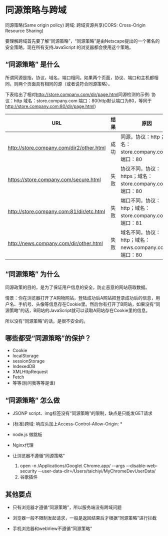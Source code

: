 # 同源策略与跨域

同源策略(Same origin policy)
跨域: 跨域资源共享(CORS: Cross-Origin Resource Sharing)

要理解跨域首先要了解“同源策略”，“同源策略”是由Netscape提出的一个著名的安全策略，现在所有支持JavaScript 的浏览器都会使用这个策略。

## “同源策略” 是什么

所谓同源是指，协议，域名，端口相同。如果两个页面，协议、端口和主机都相同，则两个页面具有相同的源（或者说符合同源策略）。

下表给出了相对<http://store.company.com/dir/page.html>同源检测的示例:
协议：http
域名：store.company.com
端口：80(http默认端口为80，等同于<http://store.company.com:80/dir/page.html>)

| URL | 结果 | 原因 |
| - | - | - |
| <http://store.company.com/dir2/other.html> | 成功 | 同源，协议：http；域名：store.company.com；端口：80 |
| <https://store.company.com/secure.html> | 失败 | 协议不同，协议：https；域名：store.company.com；端口：80 |
| <http://store.company.com:81/dir/etc.html> | 失败 | 端口不同，协议：http；域名：store.company.com；端口：81 |
| <http://news.company.com/dir/other.html> | 失败 | 域名不同，协议：http；域名：news.company.com；端口：80 |

## “同源策略” 为什么

同源政策的目的，是为了保证用户信息的安全，防止恶意的网站窃取数据。

情景：你在浏览器打开了A购物网站，登陆成功后A网站把登录成功后的信息，用户名、手机号、头像等信息存在Cookie里。然后你有打开了B网站，如果没有“同源策略”的话，B网站的JavaScript就可以读取A网站存在Cookie里的信息。

所以没有“同源策略”的话，是很不安全的。

## 哪些都受“同源策略”的保护？

- Cookie
- localStorage
- sessionStorage
- IndexedDB
- XMLHttpRequest
- Fetch
- 等等(别问我等等是谁)

## “同源策略” 怎么做

- JSONP
    script、img标签没有“同源策略”的限制，缺点是只能发GET请求

- (标准)跨域: 响应头加上Access-Control-Allow-Origin: *

- node.js 做跳板

- Nginx代理

- 让浏览器不遵循“同源策略”
    1. open -n /Applications/Google\ Chrome.app/ --args --disable-web-security --user-data-dir=/Users/taichiyi/MyChromeDevUserData/
    2. 谷歌插件

## 其他要点

- 只有浏览器才遵循“同源策略”，所以服务端没有跨域问题

- 浏览器一般不限制发起请求，一般是返回结果后才根据“同源策略”进行拦截

- 手机浏览器和webView不遵循“同源策略”
